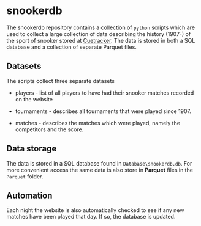 # snookerdb

The snookerdb repository contains a collection of `python` scripts which are used to collect a large collection of data describing the history (1907-) of the sport of snooker stored at [Cuetracker](https://cuetracker.net/). The data is stored in both a SQL database and a collection of separate Parquet files.

## Datasets

The scripts collect three separate datasets

- players - list of all players to have had their snooker matches recorded on the website

- tournaments - describes all tournaments that were played since 1907.

- matches - describes the matches which were played, namely the competitors and the score.

## Data storage

The data is stored in a SQL database found in `Database\snookerdb.db`. For more convenient access the same data is also store in **Parquet** files in the `Parquet` folder.


## Automation

Each night the website is also automatically checked to see if any new matches have been played that day. If so, the database is updated.

